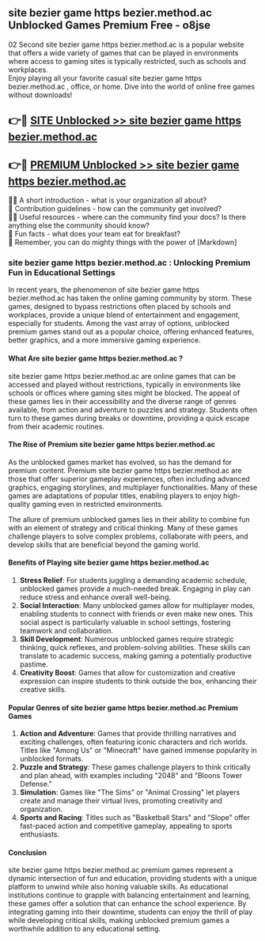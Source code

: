 ## site bezier game   https   bezier.method.ac  Unblocked Games Premium Free - o8jse

02 Second site bezier game   https   bezier.method.ac  is a popular website that offers a wide variety of games that can be played in environments where access to gaming sites is typically restricted, such as schools and workplaces.  
Enjoy playing all your favorite casual site bezier game   https   bezier.method.ac , office, or home. Dive into the world of online free games without downloads!

## 👉🔴 [SITE Unblocked >> site bezier game   https   bezier.method.ac ](http://freeplayer.one?title=site_bezier_game___https___bezier.method.ac_&ref=13D)

## 👉🔴 [PREMIUM Unblocked >> site bezier game   https   bezier.method.ac ](http://freeplayer.one?title=site_bezier_game___https___bezier.method.ac_&ref=13D)

🙋‍♀️ A short introduction - what is your organization all about?  
🌈 Contribution guidelines - how can the community get involved?  
👩‍💻 Useful resources - where can the community find your docs? Is there anything else the community should know?  
🍿 Fun facts - what does your team eat for breakfast?  
🧙 Remember, you can do mighty things with the power of [Markdown]

### site bezier game   https   bezier.method.ac : Unlocking Premium Fun in Educational Settings

In recent years, the phenomenon of site bezier game   https   bezier.method.ac  has taken the online gaming community by storm. These games, designed to bypass restrictions often placed by schools and workplaces, provide a unique blend of entertainment and engagement, especially for students. Among the vast array of options, unblocked premium games stand out as a popular choice, offering enhanced features, better graphics, and a more immersive gaming experience.

#### What Are site bezier game   https   bezier.method.ac ?

site bezier game   https   bezier.method.ac  are online games that can be accessed and played without restrictions, typically in environments like schools or offices where gaming sites might be blocked. The appeal of these games lies in their accessibility and the diverse range of genres available, from action and adventure to puzzles and strategy. Students often turn to these games during breaks or downtime, providing a quick escape from their academic routines.

#### The Rise of Premium site bezier game   https   bezier.method.ac 

As the unblocked games market has evolved, so has the demand for premium content. Premium site bezier game   https   bezier.method.ac  are those that offer superior gameplay experiences, often including advanced graphics, engaging storylines, and multiplayer functionalities. Many of these games are adaptations of popular titles, enabling players to enjoy high-quality gaming even in restricted environments.

The allure of premium unblocked games lies in their ability to combine fun with an element of strategy and critical thinking. Many of these games challenge players to solve complex problems, collaborate with peers, and develop skills that are beneficial beyond the gaming world.

#### Benefits of Playing site bezier game   https   bezier.method.ac 

1.  **Stress Relief**: For students juggling a demanding academic schedule, unblocked games provide a much-needed break. Engaging in play can reduce stress and enhance overall well-being.
2.  **Social Interaction**: Many unblocked games allow for multiplayer modes, enabling students to connect with friends or even make new ones. This social aspect is particularly valuable in school settings, fostering teamwork and collaboration.
3.  **Skill Development**: Numerous unblocked games require strategic thinking, quick reflexes, and problem-solving abilities. These skills can translate to academic success, making gaming a potentially productive pastime.
4.  **Creativity Boost**: Games that allow for customization and creative expression can inspire students to think outside the box, enhancing their creative skills.

#### Popular Genres of site bezier game   https   bezier.method.ac  Premium Games

1.  **Action and Adventure**: Games that provide thrilling narratives and exciting challenges, often featuring iconic characters and rich worlds. Titles like "Among Us" or "Minecraft" have gained immense popularity in unblocked formats.
2.  **Puzzle and Strategy**: These games challenge players to think critically and plan ahead, with examples including "2048" and "Bloons Tower Defense."
3.  **Simulation**: Games like "The Sims" or "Animal Crossing" let players create and manage their virtual lives, promoting creativity and organization.
4.  **Sports and Racing**: Titles such as "Basketball Stars" and "Slope" offer fast-paced action and competitive gameplay, appealing to sports enthusiasts.

#### Conclusion

site bezier game   https   bezier.method.ac  premium games represent a dynamic intersection of fun and education, providing students with a unique platform to unwind while also honing valuable skills. As educational institutions continue to grapple with balancing entertainment and learning, these games offer a solution that can enhance the school experience. By integrating gaming into their downtime, students can enjoy the thrill of play while developing critical skills, making unblocked premium games a worthwhile addition to any educational setting.